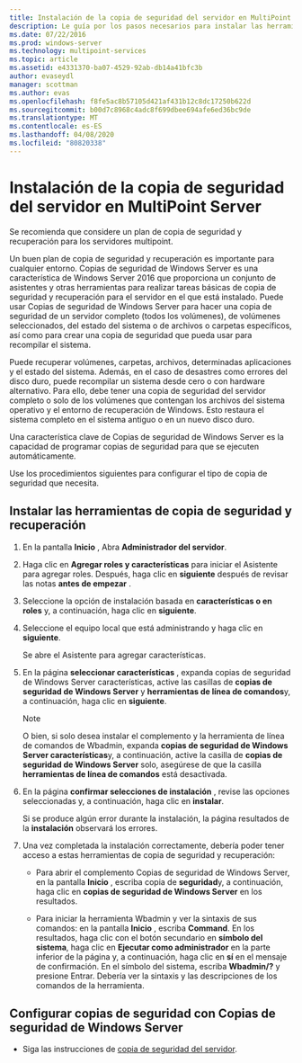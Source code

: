 ```yaml
---
title: Instalación de la copia de seguridad del servidor en MultiPoint Server
description: Le guía por los pasos necesarios para instalar las herramientas de copia de seguridad y recuperación
ms.date: 07/22/2016
ms.prod: windows-server
ms.technology: multipoint-services
ms.topic: article
ms.assetid: e4331370-ba07-4529-92ab-db14a41bfc3b
author: evaseydl
manager: scottman
ms.author: evas
ms.openlocfilehash: f8fe5ac8b57105d421af431b12c8dc17250b622d
ms.sourcegitcommit: b00d7c8968c4adc8f699dbee694afe6ed36bc9de
ms.translationtype: MT
ms.contentlocale: es-ES
ms.lasthandoff: 04/08/2020
ms.locfileid: "80820338"
---
```

# <a name="install-server-backup-on-your-multipoint-server"></a>Instalación de la copia de seguridad del servidor en MultiPoint Server
Se recomienda que considere un plan de copia de seguridad y recuperación para los servidores multipoint.
  
Un buen plan de copia de seguridad y recuperación es importante para cualquier entorno. Copias de seguridad de Windows Server es una característica de Windows Server 2016 que proporciona un conjunto de asistentes y otras herramientas para realizar tareas básicas de copia de seguridad y recuperación para el servidor en el que está instalado. Puede usar Copias de seguridad de Windows Server para hacer una copia de seguridad de un servidor completo (todos los volúmenes), de volúmenes seleccionados, del estado del sistema o de archivos o carpetas específicos, así como para crear una copia de seguridad que pueda usar para recompilar el sistema.  
  
Puede recuperar volúmenes, carpetas, archivos, determinadas aplicaciones y el estado del sistema. Además, en el caso de desastres como errores del disco duro, puede recompilar un sistema desde cero o con hardware alternativo. Para ello, debe tener una copia de seguridad del servidor completo o solo de los volúmenes que contengan los archivos del sistema operativo y el entorno de recuperación de Windows. Esto restaura el sistema completo en el sistema antiguo o en un nuevo disco duro.  
  
Una característica clave de Copias de seguridad de Windows Server es la capacidad de programar copias de seguridad para que se ejecuten automáticamente.  
  
Use los procedimientos siguientes para configurar el tipo de copia de seguridad que necesita.  
  
## <a name="install-backup-and-recovery-tools"></a>Instalar las herramientas de copia de seguridad y recuperación  
  
1.  En la pantalla **Inicio** , Abra **Administrador del servidor**.  
  
2.  Haga clic en **Agregar roles y características** para iniciar el Asistente para agregar roles. Después, haga clic en **siguiente** después de revisar las notas **antes de empezar** .  
  
3.  Seleccione la opción de instalación basada en **características o en roles** y, a continuación, haga clic en **siguiente**.  
  
4.  Seleccione el equipo local que está administrando y haga clic en **siguiente**.  
  
    Se abre el Asistente para agregar características.  
  
5.  En la página **seleccionar características** , expanda copias de seguridad de Windows Server características, active las casillas de **copias de seguridad de Windows Server** y **herramientas de línea de comandos**y, a continuación, haga clic en **siguiente**.  
  
    > [!NOTE]  
    > O bien, si solo desea instalar el complemento y la herramienta de línea de comandos de Wbadmin, expanda **copias de seguridad de Windows Server características**y, a continuación, active la casilla de **copias de seguridad de Windows Server** solo, asegúrese de que la casilla **herramientas de línea de comandos** está desactivada.  
  
6.  En la página **confirmar selecciones de instalación** , revise las opciones seleccionadas y, a continuación, haga clic en **instalar**.  
  
    Si se produce algún error durante la instalación, la página resultados de la **instalación** observará los errores.  
  
7.  Una vez completada la instalación correctamente, debería poder tener acceso a estas herramientas de copia de seguridad y recuperación:  
  
    -   Para abrir el complemento Copias de seguridad de Windows Server, en la pantalla **Inicio** , escriba copia de **seguridad**y, a continuación, haga clic en **copias de seguridad de Windows Server** en los resultados.  
  
    -   Para iniciar la herramienta Wbadmin y ver la sintaxis de sus comandos: en la pantalla **Inicio** , escriba **Command**. En los resultados, haga clic con el botón secundario en **símbolo del sistema**, haga clic en **Ejecutar como administrador** en la parte inferior de la página y, a continuación, haga clic en **sí** en el mensaje de confirmación. En el símbolo del sistema, escriba **Wbadmin/?** y presione Entrar. Debería ver la sintaxis y las descripciones de los comandos de la herramienta.  
  
## <a name="configure-backups-using-windows-server-backup"></a>Configurar copias de seguridad con Copias de seguridad de Windows Server  
  
-   Siga las instrucciones de [copia de seguridad del servidor](https://technet.microsoft.com/library/cc753528.aspx). 